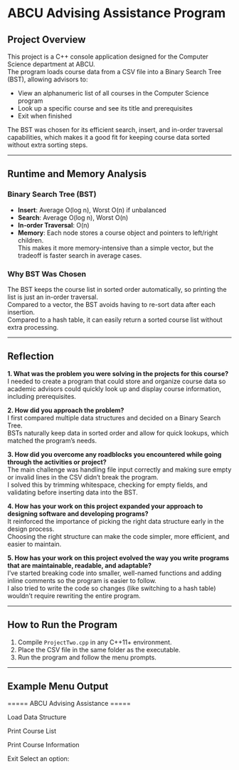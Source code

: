 # ABCU Advising Assistance Program

## Project Overview
This project is a C++ console application designed for the Computer Science department at ABCU.  
The program loads course data from a CSV file into a Binary Search Tree (BST), allowing advisors to:
- View an alphanumeric list of all courses in the Computer Science program
- Look up a specific course and see its title and prerequisites
- Exit when finished

The BST was chosen for its efficient search, insert, and in-order traversal capabilities, which makes it a good fit for keeping course data sorted without extra sorting steps.

---

## Runtime and Memory Analysis

### Binary Search Tree (BST)
- **Insert**: Average O(log n), Worst O(n) if unbalanced  
- **Search**: Average O(log n), Worst O(n)  
- **In-order Traversal**: O(n)  
- **Memory**: Each node stores a course object and pointers to left/right children.  
  This makes it more memory-intensive than a simple vector, but the tradeoff is faster search in average cases.

### Why BST Was Chosen
The BST keeps the course list in sorted order automatically, so printing the list is just an in-order traversal.  
Compared to a vector, the BST avoids having to re-sort data after each insertion.  
Compared to a hash table, it can easily return a sorted course list without extra processing.

---

## Reflection

**1. What was the problem you were solving in the projects for this course?**  
I needed to create a program that could store and organize course data so academic advisors could quickly look up and display course information, including prerequisites.  

**2. How did you approach the problem?**  
I first compared multiple data structures and decided on a Binary Search Tree.  
BSTs naturally keep data in sorted order and allow for quick lookups, which matched the program’s needs.  

**3. How did you overcome any roadblocks you encountered while going through the activities or project?**  
The main challenge was handling file input correctly and making sure empty or invalid lines in the CSV didn’t break the program.  
I solved this by trimming whitespace, checking for empty fields, and validating before inserting data into the BST.  

**4. How has your work on this project expanded your approach to designing software and developing programs?**  
It reinforced the importance of picking the right data structure early in the design process.  
Choosing the right structure can make the code simpler, more efficient, and easier to maintain.  

**5. How has your work on this project evolved the way you write programs that are maintainable, readable, and adaptable?**  
I’ve started breaking code into smaller, well-named functions and adding inline comments so the program is easier to follow.  
I also tried to write the code so changes (like switching to a hash table) wouldn’t require rewriting the entire program.

---

## How to Run the Program
1. Compile `ProjectTwo.cpp` in any C++11+ environment.
2. Place the CSV file in the same folder as the executable.
3. Run the program and follow the menu prompts.

---

## Example Menu Output
===== ABCU Advising Assistance =====

Load Data Structure

Print Course List

Print Course Information

Exit
Select an option:
